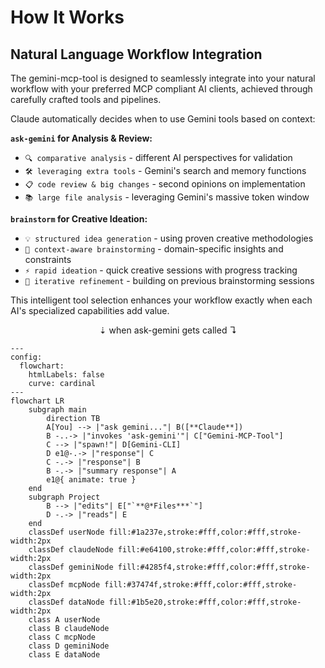 # How It Works

## Natural Language Workflow Integration

The gemini-mcp-tool is designed to seamlessly integrate into your natural workflow with your preferred MCP compliant AI clients, achieved through carefully crafted tools and pipelines.

Claude automatically decides when to use Gemini tools based on context:

**`ask-gemini` for Analysis & Review:**
- `🔍 comparative analysis` - different AI perspectives for validation
- `🛠️ leveraging extra tools` - Gemini's search and memory functions  
- `📋 code review & big changes` - second opinions on implementation
- `📚 large file analysis` - leveraging Gemini's massive token window

**`brainstorm` for Creative Ideation:**
- `💡 structured idea generation` - using proven creative methodologies
- `🎯 context-aware brainstorming` - domain-specific insights and constraints
- `⚡ rapid ideation` - quick creative sessions with progress tracking
- `🔄 iterative refinement` - building on previous brainstorming sessions

This intelligent tool selection enhances your workflow exactly when each AI's specialized capabilities add value.

<div align="center">⇣ when ask-gemini gets called ↴</div>
<DiagramModal>

```mermaid
---
config:
  flowchart:
    htmlLabels: false
    curve: cardinal
---
flowchart LR
    subgraph main
        direction TB
        A[You] --> |"ask gemini..."| B([**Claude**])
        B -..-> |"invokes 'ask-gemini'"| C["Gemini-MCP-Tool"]
        C --> |"spawn!"| D[Gemini-CLI]
        D e1@-.-> |"response"| C
        C -.-> |"response"| B
        B -.-> |"summary response"| A
        e1@{ animate: true }
    end
    subgraph Project
        B --> |"edits"| E["`**@*Files***`"]
        D -.-> |"reads"| E
    end
    classDef userNode fill:#1a237e,stroke:#fff,color:#fff,stroke-width:2px
    classDef claudeNode fill:#e64100,stroke:#fff,color:#fff,stroke-width:2px
    classDef geminiNode fill:#4285f4,stroke:#fff,color:#fff,stroke-width:2px
    classDef mcpNode fill:#37474f,stroke:#fff,color:#fff,stroke-width:2px
    classDef dataNode fill:#1b5e20,stroke:#fff,color:#fff,stroke-width:2px
    class A userNode
    class B claudeNode
    class C mcpNode
    class D geminiNode
    class E dataNode
```
</DiagramModal>
